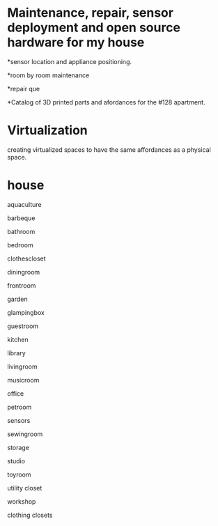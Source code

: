 Maintenance, repair, sensor deployment and open source hardware for my house
===================================================

*sensor location and appliance positioning.

*room by room maintenance

*repair que

*Catalog of 3D printed parts and afordances for the #128 apartment. 

Virtualization
================

creating virtualized spaces to have the same affordances as a physical space.

house
=====

aquaculture  

barbeque

bathroom

bedroom

clothescloset

diningroom

frontroom

garden

glampingbox

guestroom

kitchen

library

livingroom

musicroom

office

petroom

sensors

sewingroom

storage

studio

toyroom

utility closet

workshop

clothing closets
